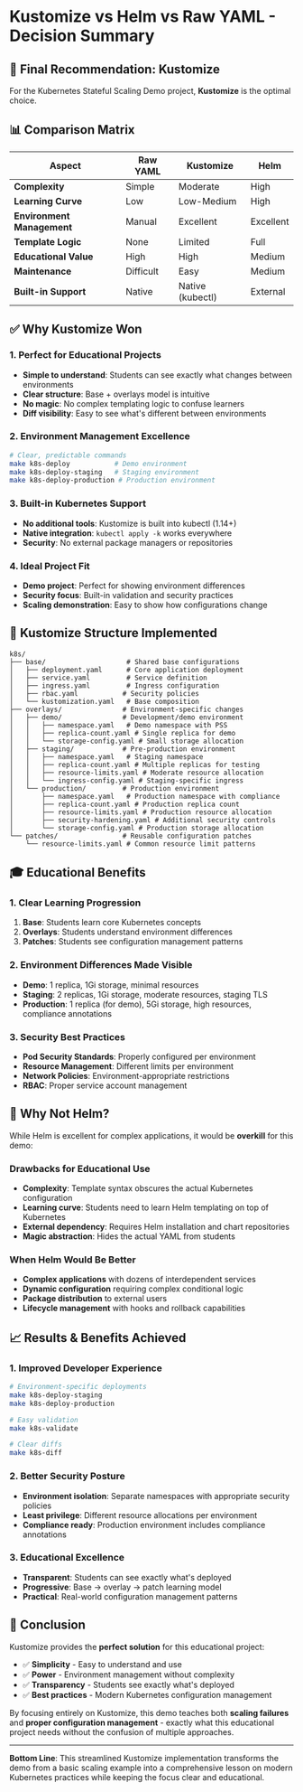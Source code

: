 # Kustomize vs Helm vs Raw YAML - Decision Summary

## 🎯 **Final Recommendation: Kustomize**

For the Kubernetes Stateful Scaling Demo project, **Kustomize** is the optimal choice.

## 📊 **Comparison Matrix**

| Aspect | Raw YAML | Kustomize | Helm |
|--------|----------|-----------|------|
| **Complexity** | Simple | Moderate | High |
| **Learning Curve** | Low | Low-Medium | High |
| **Environment Management** | Manual | Excellent | Excellent |
| **Template Logic** | None | Limited | Full |
| **Educational Value** | High | High | Medium |
| **Maintenance** | Difficult | Easy | Medium |
| **Built-in Support** | Native | Native (kubectl) | External |

## ✅ **Why Kustomize Won**

### **1. Perfect for Educational Projects**
- **Simple to understand**: Students can see exactly what changes between environments
- **Clear structure**: Base + overlays model is intuitive
- **No magic**: No complex templating logic to confuse learners
- **Diff visibility**: Easy to see what's different between environments

### **2. Environment Management Excellence**
```bash
# Clear, predictable commands
make k8s-deploy           # Demo environment
make k8s-deploy-staging   # Staging environment  
make k8s-deploy-production # Production environment
```

### **3. Built-in Kubernetes Support**
- **No additional tools**: Kustomize is built into kubectl (1.14+)
- **Native integration**: `kubectl apply -k` works everywhere
- **Security**: No external package managers or repositories

### **4. Ideal Project Fit**
- **Demo project**: Perfect for showing environment differences
- **Security focus**: Built-in validation and security practices
- **Scaling demonstration**: Easy to show how configurations change

## 🔧 **Kustomize Structure Implemented**

```
k8s/
├── base/                    # Shared base configurations
│   ├── deployment.yaml      # Core application deployment
│   ├── service.yaml         # Service definition
│   ├── ingress.yaml         # Ingress configuration
│   ├── rbac.yaml           # Security policies
│   └── kustomization.yaml   # Base composition
├── overlays/               # Environment-specific changes
│   ├── demo/               # Development/demo environment
│   │   ├── namespace.yaml   # Demo namespace with PSS
│   │   ├── replica-count.yaml # Single replica for demo
│   │   └── storage-config.yaml # Small storage allocation
│   ├── staging/            # Pre-production environment
│   │   ├── namespace.yaml   # Staging namespace
│   │   ├── replica-count.yaml # Multiple replicas for testing
│   │   ├── resource-limits.yaml # Moderate resource allocation
│   │   └── ingress-config.yaml # Staging-specific ingress
│   └── production/         # Production environment
│       ├── namespace.yaml   # Production namespace with compliance
│       ├── replica-count.yaml # Production replica count
│       ├── resource-limits.yaml # Production resource allocation
│       ├── security-hardening.yaml # Additional security controls
│       └── storage-config.yaml # Production storage allocation
└── patches/                # Reusable configuration patches
    └── resource-limits.yaml # Common resource limit patterns
```

## 🎓 **Educational Benefits**

### **1. Clear Learning Progression**
1. **Base**: Students learn core Kubernetes concepts
2. **Overlays**: Students understand environment differences
3. **Patches**: Students see configuration management patterns

### **2. Environment Differences Made Visible**
- **Demo**: 1 replica, 1Gi storage, minimal resources
- **Staging**: 2 replicas, 1Gi storage, moderate resources, staging TLS
- **Production**: 1 replica (for demo), 5Gi storage, high resources, compliance annotations

### **3. Security Best Practices**
- **Pod Security Standards**: Properly configured per environment
- **Resource Management**: Different limits per environment
- **Network Policies**: Environment-appropriate restrictions
- **RBAC**: Proper service account management

## 🚫 **Why Not Helm?**

While Helm is excellent for complex applications, it would be **overkill** for this demo:

### **Drawbacks for Educational Use**
- **Complexity**: Template syntax obscures the actual Kubernetes configuration
- **Learning curve**: Students need to learn Helm templating on top of Kubernetes
- **External dependency**: Requires Helm installation and chart repositories
- **Magic abstraction**: Hides the actual YAML from students

### **When Helm Would Be Better**
- **Complex applications** with dozens of interdependent services
- **Dynamic configuration** requiring complex conditional logic
- **Package distribution** to external users
- **Lifecycle management** with hooks and rollback capabilities

## 📈 **Results & Benefits Achieved**

### **1. Improved Developer Experience**
```bash
# Environment-specific deployments
make k8s-deploy-staging
make k8s-deploy-production

# Easy validation
make k8s-validate

# Clear diffs
make k8s-diff
```

### **2. Better Security Posture**
- **Environment isolation**: Separate namespaces with appropriate security policies
- **Least privilege**: Different resource allocations per environment
- **Compliance ready**: Production environment includes compliance annotations

### **3. Educational Excellence**
- **Transparent**: Students can see exactly what's deployed
- **Progressive**: Base → overlay → patch learning model
- **Practical**: Real-world configuration management patterns

## 🎯 **Conclusion**

Kustomize provides the **perfect solution** for this educational project:
- ✅ **Simplicity** - Easy to understand and use
- ✅ **Power** - Environment management without complexity  
- ✅ **Transparency** - Students see exactly what's deployed
- ✅ **Best practices** - Modern Kubernetes configuration management

By focusing entirely on Kustomize, this demo teaches both **scaling failures** and **proper configuration management** - exactly what this educational project needs without the confusion of multiple approaches.

---

**Bottom Line**: This streamlined Kustomize implementation transforms the demo from a basic scaling example into a comprehensive lesson on modern Kubernetes practices while keeping the focus clear and educational.
